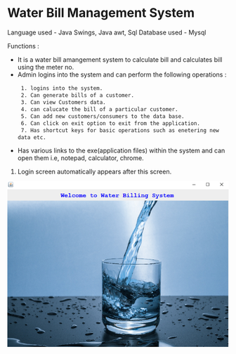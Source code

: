 <h1> Water Bill Management System</h1>

Language used - Java Swings, Java awt, Sql
Database used - Mysql

Functions :

<ul>
  <li>It is a water bill amangement system to calculate bill and calculates bill using the meter no.</li>
   <li>Admin logins into the system and can perform the following operations :
     
     1. logins into the system.
     2. Can generate bills of a customer.
     3. Can view Customers data.
     4. can calucate the bill of a particular customer.
     5. Can add new customers/consumers to the data base.
     6. Can click on exit option to exit from the application.
     7. Has shortcut keys for basic operations such as enetering new data etc.
   </li>
   
   <li>Has various links to the exe(application files) within the system and can open them i.e, notepad, calculator, chrome.</li>
   
</ul>

1. Login screen automatically appears after this screen.
<img src="image/img1.png" height:500px width:500px>

